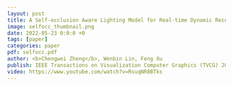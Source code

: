 ```yaml
---
layout: post
title: A Self-occlusion Aware Lighting Model for Real-time Dynamic Reconstruction
image: selfocc_thumbnail.png
date: 2022-05-23 0:0:0 +0
tags: [paper]
categories: paper
pdf: selfocc.pdf
author: <b>Chengwei Zheng</b>, Wenbin Lin, Feng Xu
publish: IEEE Transactions on Visualization Computer Graphics (TVCG) 2022
video: https://www.youtube.com/watch?v=RsuqNR8BTks
---
```

